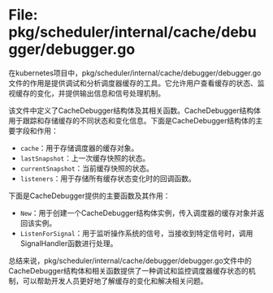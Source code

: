 # File: pkg/scheduler/internal/cache/debugger/debugger.go

在kubernetes项目中，pkg/scheduler/internal/cache/debugger/debugger.go文件的作用是提供调试和分析调度器缓存的工具。它允许用户查看缓存的状态、监视缓存的变化，并提供输出信息和信号处理机制。

该文件中定义了CacheDebugger结构体及其相关函数。CacheDebugger结构体用于跟踪和存储缓存的不同状态和变化信息。下面是CacheDebugger结构体的主要字段和作用：

- `cache`：用于存储调度器的缓存对象。
- `lastSnapshot`：上一次缓存快照的状态。
- `currentSnapshot`：当前缓存快照的状态。
- `listeners`：用于存储所有缓存状态变化时的回调函数。

下面是CacheDebugger提供的主要函数及其作用：

- `New`：用于创建一个CacheDebugger结构体实例，传入调度器的缓存对象并返回该实例。
- `ListenForSignal`：用于监听操作系统的信号，当接收到特定信号时，调用SignalHandler函数进行处理。

总结来说，pkg/scheduler/internal/cache/debugger/debugger.go文件中的CacheDebugger结构体和相关函数提供了一种调试和监控调度器缓存状态的机制，可以帮助开发人员更好地了解缓存的变化和解决相关问题。


